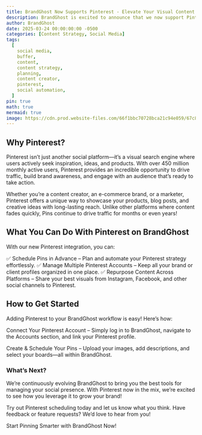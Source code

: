 ```yaml
---
title: BrandGhost Now Supports Pinterest - Elevate Your Visual Content Strategy!
description: BrandGhost is excited to announce that we now support Pinterest, opening up a whole new world of visual content scheduling and management for creators, marketers, and businesses. If your brand thrives on visuals, inspiration, and discovery, this is the update you've been waiting for!
author: BrandGhost
date: 2025-03-24 00:00:00:00 -0500
categories: [Content Strategy, Social Media]
tags:
  [
    social media,
    buffer,
    content,
    content strategy,
    planning,
    content creator,
    pinterest,
    social automation,
  ]
pin: true
math: true
mermaid: true
image: https://cdn.prod.website-files.com/66f1bbc70728bca21c94e059/67c8917c0dce2bd06866dbc1_P-Badge-Red-RGB.png
---
```


## Why Pinterest?

Pinterest isn’t just another social platform—it’s a visual search engine where users actively seek inspiration, ideas, and products. With over 450 million monthly active users, Pinterest provides an incredible opportunity to drive traffic, build brand awareness, and engage with an audience that’s ready to take action.

Whether you’re a content creator, an e-commerce brand, or a marketer, Pinterest offers a unique way to showcase your products, blog posts, and creative ideas with long-lasting reach. Unlike other platforms where content fades quickly, Pins continue to drive traffic for months or even years!

## What You Can Do With Pinterest on BrandGhost

With our new Pinterest integration, you can:

✅ Schedule Pins in Advance – Plan and automate your Pinterest strategy effortlessly.
✅ Manage Multiple Pinterest Accounts – Keep all your brand or client profiles organized in one place.
✅ Repurpose Content Across Platforms – Share your best visuals from Instagram, Facebook, and other social channels to Pinterest.

## How to Get Started

Adding Pinterest to your BrandGhost workflow is easy! Here’s how:

Connect Your Pinterest Account – Simply log in to BrandGhost, navigate to the Accounts section, and link your Pinterest profile.

Create & Schedule Your Pins – Upload your images, add descriptions, and select your boards—all within BrandGhost.

### What’s Next?

We’re continuously evolving BrandGhost to bring you the best tools for managing your social presence. With Pinterest now in the mix, we’re excited to see how you leverage it to grow your brand!

Try out Pinterest scheduling today and let us know what you think. Have feedback or feature requests? We’d love to hear from you!

Start Pinning Smarter with BrandGhost Now!
